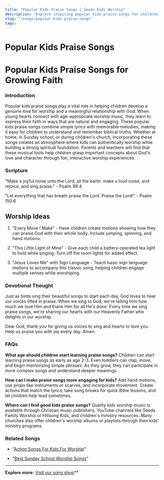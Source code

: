 ```yaml
---
title: "Popular Kids Praise Songs | Seeds Kids Worship"
description: "Explore inspiring popular kids praise songs for children's worship and faith development. Biblical music resources for families and ministry."
slug: "/songs/popular-kids-praise-songs"
tags:
---
```


# Popular Kids Praise Songs

# Popular Kids Praise Songs for Growing Faith

### Introduction
Popular kids praise songs play a vital role in helping children develop a genuine love for worship and a meaningful relationship with God. When young hearts connect with age-appropriate worship music, they learn to express their faith in ways that are natural and engaging. These popular kids praise songs combine simple lyrics with memorable melodies, making it easy for children to understand and remember biblical truths. Whether at home, in Sunday school, or during children's church, incorporating these songs creates an atmosphere where kids can authentically worship while building a strong spiritual foundation. Parents and teachers will find that these musical tools help children grasp important concepts about God's love and character through fun, interactive worship experiences.

### Scripture
"Make a joyful noise unto the Lord, all the earth: make a loud noise, and rejoice, and sing praise." - Psalm 98:4

"Let everything that has breath praise the Lord. Praise the Lord!" - Psalm 150:6

## Worship Ideas
1. "Every Move I Make" - Have children create motions showing how they can praise God with their whole body. Include jumping, spinning, and hand motions.

2. "This Little Light of Mine" - Give each child a battery-operated tea light to hold while singing. Turn off the room lights for added effect.

3. "Jesus Loves Me" with Sign Language - Teach basic sign language motions to accompany this classic song, helping children engage multiple senses while worshiping.

### Devotional Thought
Just as birds sing their beautiful songs to start each day, God loves to hear our voices lifted in praise. When we sing to God, we're telling Him how much we love Him and thank Him for all He's done. Every time we sing praise songs, we're sharing our hearts with our Heavenly Father who delights in our worship.

Dear God, thank you for giving us voices to sing and hearts to love you. Help us praise you with joy every day. Amen.

### FAQs
**What age should children start learning praise songs?**
Children can start learning praise songs as early as age 2-3. Even toddlers can clap, move, and begin memorizing simple phrases. As they grow, they can participate in more complex songs and understand deeper meanings.

**How can I make praise songs more engaging for kids?**
Add hand motions, use props like instruments or scarves, and incorporate movement. Create actions that match the lyrics, take song breaks for quick Bible lessons, and let children help lead sometimes.

**Where can I find good kids praise songs?**
Quality kids worship music is available through Christian music publishers, YouTube channels like Seeds Family Worship or Hillsong Kids, and children's ministry resources. Many churches also offer children's worship albums or playlists through their kids' ministry programs.

### Related Songs

- "[Action Songs For Kids For Worship](/songs/action-songs-for-kids-for-worship/)"

- "[Best Sunday School Worship Songs](/songs/best-sunday-school-worship-songs/)"

---

**Explore more:** [Visit our song shop](https://seedskidsworship.com/shop)**

<!-- Schema Markup -->
<script type="application/ld+json">
{
  "@context": "https://schema.org",
  "@type": "MusicRecording",
  "name": "Popular Kids Praise Songs",
  "byArtist": {
    "@type": "MusicGroup",
    "name": "Seeds Kids Worship"
  },
  "isFamilyFriendly": true,
  "url": "https://seedskidsworship.com/songs/popular-kids-praise-songs/"
}
</script>